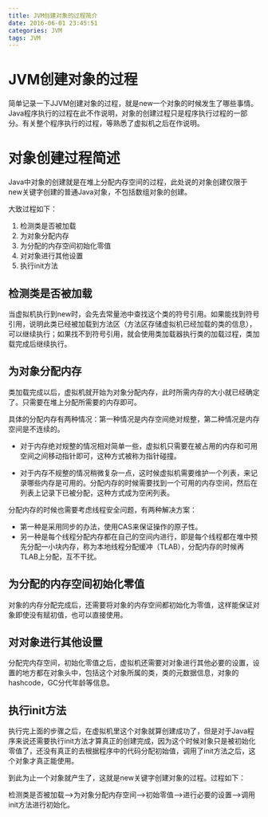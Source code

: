 ```yaml
---
title: JVM创建对象的过程简介
date: 2016-06-01 23:45:51
categories: JVM
tags: JVM
---
```

# JVM创建对象的过程
简单记录一下JJVM创建对象的过程，就是new一个对象的时候发生了哪些事情。Java程序执行的过程在此不作说明，对象的创建过程只是程序执行过程的一部分。有关整个程序执行的过程，等熟悉了虚拟机之后在作说明。

<!--more-->

# 对象创建过程简述
Java中对象的创建就是在堆上分配内存空间的过程，此处说的对象创建仅限于new关键字创建的普通Java对象，不包括数组对象的创建。

大致过程如下：

1. 检测类是否被加载
2. 为对象分配内存
3. 为分配的内存空间初始化零值
4. 对对象进行其他设置
5. 执行init方法

## 检测类是否被加载
当虚拟机执行到new时，会先去常量池中查找这个类的符号引用。如果能找到符号引用，说明此类已经被加载到方法区（方法区存储虚拟机已经加载的类的信息），可以继续执行；如果找不到符号引用，就会使用类加载器执行类的加载过程，类加载完成后继续执行。

## 为对象分配内存
类加载完成以后，虚拟机就开始为对象分配内存，此时所需内存的大小就已经确定了。只需要在堆上分配所需要的内存即可。

具体的分配内存有两种情况：第一种情况是内存空间绝对规整，第二种情况是内存空间是不连续的。

* 对于内存绝对规整的情况相对简单一些，虚拟机只需要在被占用的内存和可用空间之间移动指针即可，这种方式被称为指针碰撞。

* 对于内存不规整的情况稍微复杂一点，这时候虚拟机需要维护一个列表，来记录哪些内存是可用的。分配内存的时候需要找到一个可用的内存空间，然后在列表上记录下已被分配，这种方式成为空闲列表。

分配内存的时候也需要考虑线程安全问题，有两种解决方案：

* 第一种是采用同步的办法，使用CAS来保证操作的原子性。
* 另一种是每个线程分配内存都在自己的空间内进行，即是每个线程都在堆中预先分配一小块内存，称为本地线程分配缓冲（TLAB），分配内存的时候再TLAB上分配，互不干扰。

## 为分配的内存空间初始化零值
对象的内存分配完成后，还需要将对象的内存空间都初始化为零值，这样能保证对象即使没有赋初值，也可以直接使用。

## 对对象进行其他设置
分配完内存空间，初始化零值之后，虚拟机还需要对对象进行其他必要的设置，设置的地方都在对象头中，包括这个对象所属的类，类的元数据信息，对象的hashcode，GC分代年龄等信息。

## 执行init方法
执行完上面的步骤之后，在虚拟机里这个对象就算创建成功了，但是对于Java程序来说还需要执行init方法才算真正的创建完成，因为这个时候对象只是被初始化零值了，还没有真正的去根据程序中的代码分配初始值，调用了init方法之后，这个对象才真正能使用。

到此为止一个对象就产生了，这就是new关键字创建对象的过程。过程如下：

检测类是否被加载-->为对象分配内存空间-->初始零值-->进行必要的设置-->调用init方法进行初始化。